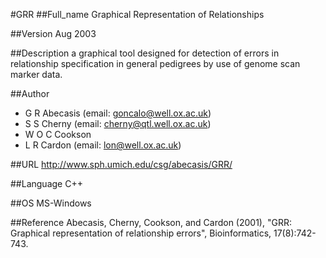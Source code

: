 #GRR
##Full_name
Graphical Representation of Relationships

##Version
Aug 2003

##Description
a graphical tool designed for detection of errors in relationship specification in general pedigrees by use of genome scan marker data.

##Author
* G R Abecasis (email: goncalo@well.ox.ac.uk)
* S S Cherny (email: cherny@qtl.well.ox.ac.uk)
* W O C Cookson
* L R Cardon (email: lon@well.ox.ac.uk)

##URL
http://www.sph.umich.edu/csg/abecasis/GRR/

##Language
C++

##OS
MS-Windows

##Reference
Abecasis, Cherny, Cookson, and Cardon (2001), "GRR: Graphical representation of relationship errors", Bioinformatics, 17(8):742-743.

